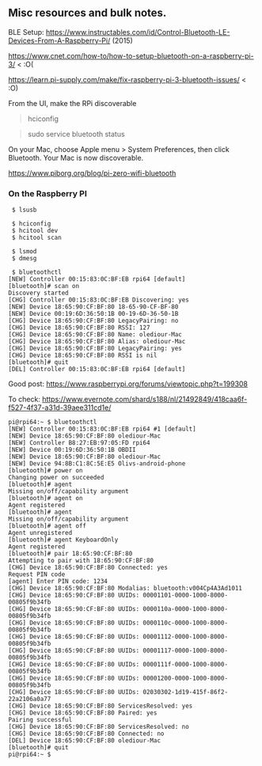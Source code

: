 ## Misc resources and bulk notes.

BLE Setup:
https://www.instructables.com/id/Control-Bluetooth-LE-Devices-From-A-Raspberry-Pi/ (2015)

https://www.cnet.com/how-to/how-to-setup-bluetooth-on-a-raspberry-pi-3/ < :O(

https://learn.pi-supply.com/make/fix-raspberry-pi-3-bluetooth-issues/ < :O)

From the UI, make the RPi discoverable

> hciconfig

> sudo service bluetooth status

On your Mac, choose Apple menu > System Preferences, then click Bluetooth. Your Mac is now discoverable.

https://www.piborg.org/blog/pi-zero-wifi-bluetooth


### On the Raspberry PI
```
 $ lsusb
```

```
 $ hciconfig
 $ hcitool dev
 $ hcitool scan
```

```
 $ lsmod
 $ dmesg
```

```
 $ bluetoothctl
[NEW] Controller 00:15:83:0C:BF:EB rpi64 [default]
[bluetooth]# scan on
Discovery started
[CHG] Controller 00:15:83:0C:BF:EB Discovering: yes
[NEW] Device 18:65:90:CF:BF:80 18-65-90-CF-BF-80
[NEW] Device 00:19:6D:36:50:1B 00-19-6D-36-50-1B
[CHG] Device 18:65:90:CF:BF:80 LegacyPairing: no
[CHG] Device 18:65:90:CF:BF:80 RSSI: 127
[CHG] Device 18:65:90:CF:BF:80 Name: olediour-Mac
[CHG] Device 18:65:90:CF:BF:80 Alias: olediour-Mac
[CHG] Device 18:65:90:CF:BF:80 LegacyPairing: yes
[CHG] Device 18:65:90:CF:BF:80 RSSI is nil
[bluetooth]# quit
[DEL] Controller 00:15:83:0C:BF:EB rpi64 [default]
```

Good post: https://www.raspberrypi.org/forums/viewtopic.php?t=199308

To check: https://www.evernote.com/shard/s188/nl/21492849/418caa6f-f527-4f37-a31d-39aee311cd1e/

```
pi@rpi64:~ $ bluetoothctl
[NEW] Controller 00:15:83:0C:BF:EB rpi64 #1 [default]
[NEW] Device 18:65:90:CF:BF:80 olediour-Mac
[NEW] Controller B8:27:EB:97:05:FD rpi64
[NEW] Device 00:19:6D:36:50:1B OBDII
[NEW] Device 18:65:90:CF:BF:80 olediour-Mac
[NEW] Device 94:8B:C1:8C:5E:E5 Olivs-android-phone
[bluetooth]# power on
Changing power on succeeded
[bluetooth]# agent
Missing on/off/capability argument
[bluetooth]# agent on
Agent registered
[bluetooth]# agent
Missing on/off/capability argument
[bluetooth]# agent off
Agent unregistered
[bluetooth]# agent KeyboardOnly
Agent registered
[bluetooth]# pair 18:65:90:CF:BF:80
Attempting to pair with 18:65:90:CF:BF:80
[CHG] Device 18:65:90:CF:BF:80 Connected: yes
Request PIN code
[agent] Enter PIN code: 1234
[CHG] Device 18:65:90:CF:BF:80 Modalias: bluetooth:v004Cp4A3Ad1011
[CHG] Device 18:65:90:CF:BF:80 UUIDs: 00001101-0000-1000-8000-00805f9b34fb
[CHG] Device 18:65:90:CF:BF:80 UUIDs: 0000110a-0000-1000-8000-00805f9b34fb
[CHG] Device 18:65:90:CF:BF:80 UUIDs: 0000110c-0000-1000-8000-00805f9b34fb
[CHG] Device 18:65:90:CF:BF:80 UUIDs: 00001112-0000-1000-8000-00805f9b34fb
[CHG] Device 18:65:90:CF:BF:80 UUIDs: 00001117-0000-1000-8000-00805f9b34fb
[CHG] Device 18:65:90:CF:BF:80 UUIDs: 0000111f-0000-1000-8000-00805f9b34fb
[CHG] Device 18:65:90:CF:BF:80 UUIDs: 00001200-0000-1000-8000-00805f9b34fb
[CHG] Device 18:65:90:CF:BF:80 UUIDs: 02030302-1d19-415f-86f2-22a2106a0a77
[CHG] Device 18:65:90:CF:BF:80 ServicesResolved: yes
[CHG] Device 18:65:90:CF:BF:80 Paired: yes
Pairing successful
[CHG] Device 18:65:90:CF:BF:80 ServicesResolved: no
[CHG] Device 18:65:90:CF:BF:80 Connected: no
[DEL] Device 18:65:90:CF:BF:80 olediour-Mac
[bluetooth]# quit
pi@rpi64:~ $
```
